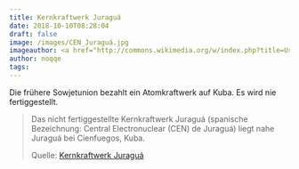 ```yaml
---
title: Kernkraftwerk Juraguá
date: 2018-10-10T08:28:04
draft: false
image: /images/CEN_Juraguá.jpg
imageauthor: <a href="http://commons.wikimedia.org/w/index.php?title=User:Hvd69&amp;action=edit&amp;redlink=1" class="new" title="User:Hvd69 (page does not exist)">Hvd69</a>
author: noqqe
tags:
---
```


Die frühere Sowjetunion bezahlt ein Atomkraftwerk auf Kuba. Es wird nie
fertiggestellt.

> Das nicht fertiggestellte Kernkraftwerk Juraguá (spanische Bezeichnung:
> Central Electronuclear (CEN) de Juraguá)  liegt nahe Juraguá bei Cienfuegos,
> Kuba.
>
> Quelle: [Kernkraftwerk Juraguá](https://de.wikipedia.org/wiki/Kernkraftwerk_Juragu%C3%A1)